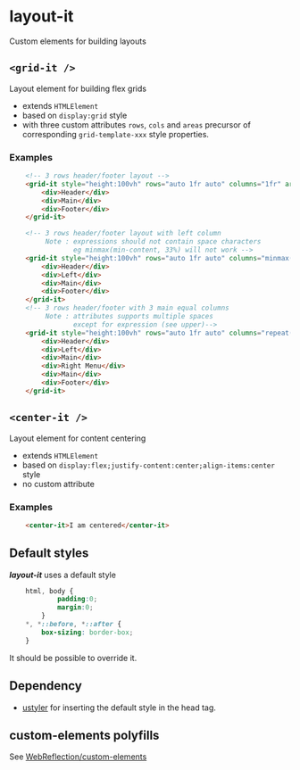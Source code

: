 # layout-it
Custom elements for building layouts

## `<grid-it />`
Layout element for building flex grids
- extends `HTMLElement`
- based on `display:grid` style
- with three custom attributes `rows`, `cols` and `areas` precursor of corresponding `grid-template-xxx` style properties.
### Examples
```html
    <!-- 3 rows header/footer layout -->
    <grid-it style="height:100vh" rows="auto 1fr auto" columns="1fr" areas="a b c">
        <div>Header</div>
        <div>Main</div>
        <div>Footer</div>
    </grid-it>

    <!-- 3 rows header/footer layout with left column
         Note : expressions should not contain space characters
                eg minmax(min-content, 33%) will not work -->
    <grid-it style="height:100vh" rows="auto 1fr auto" columns="minmax(min-content,33%) 1fr" areas="a a b c d d">
        <div>Header</div>
        <div>Left</div>
        <div>Main</div>
        <div>Footer</div>
    </grid-it>
    <!-- 3 rows header/footer with 3 main equal columns
         Note : attributes supports multiple spaces
                except for expression (see upper)-->
    <grid-it style="height:100vh" rows="auto 1fr auto" columns="repeat(3,1fr)" areas="a a a  b c d  eee">
        <div>Header</div>
        <div>Left</div>
        <div>Main</div>
        <div>Right Menu</div>
        <div>Main</div>
        <div>Footer</div>
    </grid-it>
```

## `<center-it />`
Layout element for content centering
- extends `HTMLElement`
- based on `display:flex;justify-content:center;align-items:center` style
- no custom attribute

### Examples
```html
    <center-it>I am centered</center-it>
```


## Default styles
**_layout-it_** uses a default style
```css
    html, body {
            padding:0;
            margin:0;
        }
    *, *::before, *::after {
        box-sizing: border-box;
    }
```
It should be possible to override it.

## Dependency
- [ustyler](https://github.com/WebReflection/ustyler) for inserting the default style in the head tag.

## custom-elements polyfills
See [WebReflection/custom-elements](https://github.com/WebReflection/custom-elements#how-to-polyfill)









